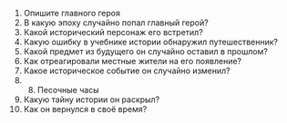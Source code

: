 1. Опишите главного героя
2. В какую эпоху случайно попал главный герой?
3. Какой исторический персонаж его встретил?
4. Какую ошибку в учебнике истории обнаружил путешественник?
5. Какой предмет из будущего он случайно оставил в прошлом?
6. Как отреагировали местные жители на его появление?
7. Какое историческое событие он случайно изменил?
8. 8. Песочные часы
9. Какую тайну истории он раскрыл?
10. Как он вернулся в своё время?
